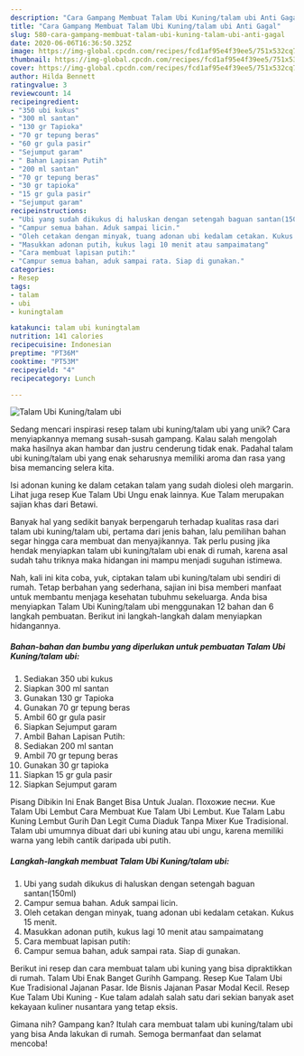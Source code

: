 ```yaml
---
description: "Cara Gampang Membuat Talam Ubi Kuning/talam ubi Anti Gagal"
title: "Cara Gampang Membuat Talam Ubi Kuning/talam ubi Anti Gagal"
slug: 580-cara-gampang-membuat-talam-ubi-kuning-talam-ubi-anti-gagal
date: 2020-06-06T16:36:50.325Z
image: https://img-global.cpcdn.com/recipes/fcd1af95e4f39ee5/751x532cq70/talam-ubi-kuningtalam-ubi-foto-resep-utama.jpg
thumbnail: https://img-global.cpcdn.com/recipes/fcd1af95e4f39ee5/751x532cq70/talam-ubi-kuningtalam-ubi-foto-resep-utama.jpg
cover: https://img-global.cpcdn.com/recipes/fcd1af95e4f39ee5/751x532cq70/talam-ubi-kuningtalam-ubi-foto-resep-utama.jpg
author: Hilda Bennett
ratingvalue: 3
reviewcount: 14
recipeingredient:
- "350 ubi kukus"
- "300 ml santan"
- "130 gr Tapioka"
- "70 gr tepung beras"
- "60 gr gula pasir"
- "Sejumput garam"
- " Bahan Lapisan Putih"
- "200 ml santan"
- "70 gr tepung beras"
- "30 gr tapioka"
- "15 gr gula pasir"
- "Sejumput garam"
recipeinstructions:
- "Ubi yang sudah dikukus di haluskan dengan setengah baguan santan(150ml)"
- "Campur semua bahan. Aduk sampai licin."
- "Oleh cetakan dengan minyak, tuang adonan ubi kedalam cetakan. Kukus 15 menit."
- "Masukkan adonan putih, kukus lagi 10 menit atau sampaimatang"
- "Cara membuat lapisan putih:"
- "Campur semua bahan, aduk sampai rata. Siap di gunakan."
categories:
- Resep
tags:
- talam
- ubi
- kuningtalam

katakunci: talam ubi kuningtalam 
nutrition: 141 calories
recipecuisine: Indonesian
preptime: "PT36M"
cooktime: "PT53M"
recipeyield: "4"
recipecategory: Lunch

---
```



![Talam Ubi Kuning/talam ubi](https://img-global.cpcdn.com/recipes/fcd1af95e4f39ee5/751x532cq70/talam-ubi-kuningtalam-ubi-foto-resep-utama.jpg)

Sedang mencari inspirasi resep talam ubi kuning/talam ubi yang unik? Cara menyiapkannya memang susah-susah gampang. Kalau salah mengolah maka hasilnya akan hambar dan justru cenderung tidak enak. Padahal talam ubi kuning/talam ubi yang enak seharusnya memiliki aroma dan rasa yang bisa memancing selera kita.

Isi adonan kuning ke dalam cetakan talam yang sudah diolesi oleh margarin. Lihat juga resep Kue Talam Ubi Ungu enak lainnya. Kue Talam merupakan sajian khas dari Betawi.

Banyak hal yang sedikit banyak berpengaruh terhadap kualitas rasa dari talam ubi kuning/talam ubi, pertama dari jenis bahan, lalu pemilihan bahan segar hingga cara membuat dan menyajikannya. Tak perlu pusing jika hendak menyiapkan talam ubi kuning/talam ubi enak di rumah, karena asal sudah tahu triknya maka hidangan ini mampu menjadi suguhan istimewa.


Nah, kali ini kita coba, yuk, ciptakan talam ubi kuning/talam ubi sendiri di rumah. Tetap berbahan yang sederhana, sajian ini bisa memberi manfaat untuk membantu menjaga kesehatan tubuhmu sekeluarga. Anda bisa menyiapkan Talam Ubi Kuning/talam ubi menggunakan 12 bahan dan 6 langkah pembuatan. Berikut ini langkah-langkah dalam menyiapkan hidangannya.

<!--inarticleads1-->

##### Bahan-bahan dan bumbu yang diperlukan untuk pembuatan Talam Ubi Kuning/talam ubi:

1. Sediakan 350 ubi kukus
1. Siapkan 300 ml santan
1. Gunakan 130 gr Tapioka
1. Gunakan 70 gr tepung beras
1. Ambil 60 gr gula pasir
1. Siapkan Sejumput garam
1. Ambil  Bahan Lapisan Putih:
1. Sediakan 200 ml santan
1. Ambil 70 gr tepung beras
1. Gunakan 30 gr tapioka
1. Siapkan 15 gr gula pasir
1. Siapkan Sejumput garam


Pisang Dibikin Ini Enak Banget Bisa Untuk Jualan. Похожие песни. Kue Talam Ubi Lembut Cara Membuat Kue Talam Ubi Lembut. Kue Talam Labu Kuning Lembut Gurih Dan Legit Cuma Diaduk Tanpa Mixer Kue Tradisional. Talam ubi umumnya dibuat dari ubi kuning atau ubi ungu, karena memiliki warna yang lebih cantik daripada ubi putih. 

<!--inarticleads2-->

##### Langkah-langkah membuat Talam Ubi Kuning/talam ubi:

1. Ubi yang sudah dikukus di haluskan dengan setengah baguan santan(150ml)
1. Campur semua bahan. Aduk sampai licin.
1. Oleh cetakan dengan minyak, tuang adonan ubi kedalam cetakan. Kukus 15 menit.
1. Masukkan adonan putih, kukus lagi 10 menit atau sampaimatang
1. Cara membuat lapisan putih:
1. Campur semua bahan, aduk sampai rata. Siap di gunakan.


Berikut ini resep dan cara membuat talam ubi kuning yang bisa dipraktikkan di rumah. Talam Ubi Enak Banget Gurihh Gampang. Resep Kue Talam Ubi Kue Tradisional Jajanan Pasar. Ide Bisnis Jajanan Pasar Modal Kecil. Resep Kue Talam Ubi Kuning - Kue talam adalah salah satu dari sekian banyak aset kekayaan kuliner nusantara yang tetap eksis. 

Gimana nih? Gampang kan? Itulah cara membuat talam ubi kuning/talam ubi yang bisa Anda lakukan di rumah. Semoga bermanfaat dan selamat mencoba!
